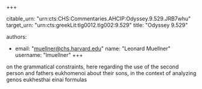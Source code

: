 +++


citable_urn: "urn:cts:CHS:Commentaries.AHCIP:Odyssey.9.529.JRB7whu"
target_urn: "urn:cts:greekLit:tlg0012.tlg002:9.529"
title: "Odyssey 9.529"

authors:
- email: "muellner@chs.harvard.edu"
  name: "Leonard Muellner"
  username: "lmuellner"
+++

<p>on the grammatical constraints, here regarding the use of the second person and fathers eukhomenoi about their sons, in the context of analyzing genos eukhesthai einai formulas</p>